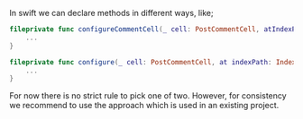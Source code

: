 In swift we can declare methods in different ways, like;

```swift
fileprivate func configureCommentCell(_ cell: PostCommentCell, atIndexPath indexPath: IndexPath) {
	...
}
```                  

```swift
fileprivate func configure(_ cell: PostCommentCell, at indexPath: IndexPath) {
	...
}
```                  

For now there is no strict rule to pick one of two. However, for consistency we recommend to use the approach which is used in an existing project.  

